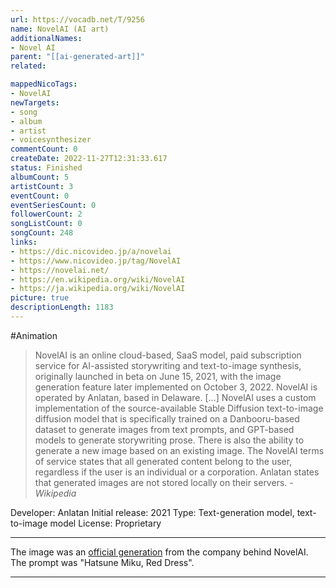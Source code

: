 ```yaml
---
url: https://vocadb.net/T/9256
name: NovelAI (AI art)
additionalNames: 
- Novel AI
parent: "[[ai-generated-art]]"
related:

mappedNicoTags:
- NovelAI
newTargets:
- song
- album
- artist
- voicesynthesizer
commentCount: 0
createDate: 2022-11-27T12:31:33.617
status: Finished
albumCount: 5
artistCount: 3
eventCount: 0
eventSeriesCount: 0
followerCount: 2
songListCount: 0
songCount: 248
links: 
- https://dic.nicovideo.jp/a/novelai
- https://www.nicovideo.jp/tag/NovelAI
- https://novelai.net/
- https://en.wikipedia.org/wiki/NovelAI
- https://ja.wikipedia.org/wiki/NovelAI
picture: true
descriptionLength: 1183
---
```


#Animation

>NovelAI is an online cloud-based, SaaS model, paid subscription service for AI-assisted storywriting and text-to-image synthesis, originally launched in beta on June 15, 2021, with the image generation feature later implemented on October 3, 2022.
NovelAI is operated by Anlatan, based in Delaware.
[...]
>NovelAI uses a custom implementation of the source-available Stable Diffusion text-to-image diffusion model that is specifically trained on a Danbooru-based dataset to generate images from text prompts, and GPT-based models to generate storywriting prose.
There is also the ability to generate a new image based on an existing image.
The NovelAI terms of service states that all generated content belong to the user, regardless if the user is an individual or a corporation.
Anlatan states that generated images are not stored locally on their servers.
*-Wikipedia*

Developer: Anlatan
Initial release: 2021
Type: Text-generation model, text-to-image model
License: Proprietary

---
The image was an [official generation](https://blog.novelai.net/novelai-improvements-on-stable-diffusion-e10d38db82ac) from the company behind NovelAI. The prompt was "Hatsune Miku, Red Dress".

---

